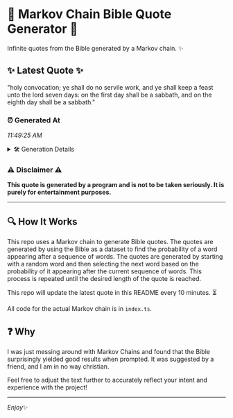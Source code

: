 # 📖 Markov Chain Bible Quote Generator 📖

Infinite quotes from the Bible generated by a Markov chain. ✨

## ✨ Latest Quote ✨
"holy convocation; ye shall do no servile work, and ye shall keep a feast unto the lord seven days: on the first day shall be a sabbath, and on the eighth day shall be a sabbath."

### ⏰ Generated At
*11:49:25 AM*

<details>
    <summary>🛠️ Generation Details</summary>
    <p>
        <strong>🌱 Seed:</strong> holy<br>
        <strong>🔄 Iterations:</strong> 35<br>
        <strong>📜 Context History:</strong><br>[ holy ]: convocation;<br>[ holy, convocation; ]: ye<br>[ holy, convocation;, ye ]: shall<br>[ holy, convocation;, ye, shall ]: do<br>[ holy, convocation;, ye, shall, do ]: no<br>[ holy, convocation;, ye, shall, do, no ]: servile<br>[ convocation;, ye, shall, do, no, servile ]: work,<br>[ ye, shall, do, no, servile, work, ]: and<br>[ shall, do, no, servile, work,, and ]: ye<br>[ do, no, servile, work,, and, ye ]: shall<br>[ no, servile, work,, and, ye, shall ]: keep<br>[ servile, work,, and, ye, shall, keep ]: a<br>[ work,, and, ye, shall, keep, a ]: feast<br>[ and, ye, shall, keep, a, feast ]: unto<br>[ ye, shall, keep, a, feast, unto ]: the<br>[ shall, keep, a, feast, unto, the ]: lord<br>[ keep, a, feast, unto, the, lord ]: seven<br>[ a, feast, unto, the, lord, seven ]: days:<br>[ feast, unto, the, lord, seven, days: ]: on<br>[ unto, the, lord, seven, days:, on ]: the<br>[ the, lord, seven, days:, on, the ]: first<br>[ lord, seven, days:, on, the, first ]: day<br>[ seven, days:, on, the, first, day ]: shall<br>[ days:, on, the, first, day, shall ]: be<br>[ on, the, first, day, shall, be ]: a<br>[ the, first, day, shall, be, a ]: sabbath,<br>[ first, day, shall, be, a, sabbath, ]: and<br>[ day, shall, be, a, sabbath,, and ]: on<br>[ shall, be, a, sabbath,, and, on ]: the<br>[ be, a, sabbath,, and, on, the ]: eighth<br>[ a, sabbath,, and, on, the, eighth ]: day<br>[ sabbath,, and, on, the, eighth, day ]: shall<br>[ and, on, the, eighth, day, shall ]: be<br>[ on, the, eighth, day, shall, be ]: a<br>[ the, eighth, day, shall, be, a ]: sabbath.<br>
    </p>
</details>

### ⚠️ Disclaimer ⚠️
**This quote is generated by a program and is not to be taken seriously. It is purely for entertainment purposes.**

---

## 🔍 How It Works

This repo uses a Markov chain to generate Bible quotes. The quotes are generated by using the Bible as a dataset to find the probability of a word appearing after a sequence of words. The quotes are generated by starting with a random word and then selecting the next word based on the probability of it appearing after the current sequence of words. This process is repeated until the desired length of the quote is reached.

This repo will update the latest quote in this README every 10 minutes. ⏳

All code for the actual Markov chain is in `index.ts`.

## ❓ Why

I was just messing around with Markov Chains and found that the Bible surprisingly yielded good results when prompted. 
It was suggested by a friend, and I am in no way christian.

Feel free to adjust the text further to accurately reflect your intent and experience with the project!

---

*Enjoy*✨
